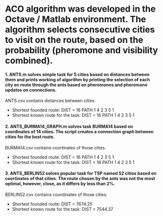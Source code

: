 ACO algorithm was developed in the Octave / Matlab environment.  The algorithm selects consecutive cities to visit on the route, based on the probability (pheromone and visibility combined).
=
#### 1. ANTS.m solves simple task for 5 cities based on distances between them and prints working of algorithm by printing the selection of each city en route through the ants based on pheromones and pheromone updates on connections.
ANTS.csv contains distances between cities.
- Shortest founded route: DIST = 16 PATH 1 4 2 3 5 1
- Shortest known route for the task: DIST = 16 PATH 1 4 2 3 5 1

#### 2. ANTS_BURMA14_GRAPH.m solves task BURMA14 based on coordinates of 14 cities. The script creates a connection graph between cities for the best route.
BURMA14.csv contains coortinates of those cities.
- Shortest founded route: DIST = 16 PATH 1 4 2 3 5 1
- Shortest known route for the task: DIST = 16 PATH 1 4 2 3 5 1

#### 3. ANTS_BERLIN52 solves popular task for TSP named 52 cities based on coortinates of that cities. The route chosen by the ants was not the most optimal, however, close, as it differs by less than 2%. 
BERLIN52.csv contains coordinates of those cities.
- Shortest founded route: DIST = 7674.25
- Shortest known route for the task: DIST = 7544.37
